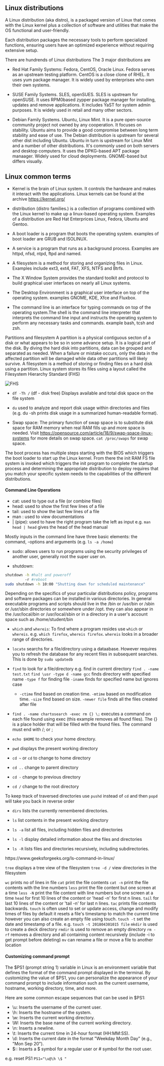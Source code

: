 ## Linux distributions
A Linux distribution (aka distro), is a packaged version of Linux that comes with the Linux kernel plus a collection of software and utilities that make the OS functional and user-friendly. 

Each distribution packages the necessary tools to perform specialized functions, ensuring users have an optimized experience without requiring extensive setup.

There are hundrends of Linux distributions
The 3 major distributions are 
- Red Hat Family Systems: Fedora, CentOS, Oracle Linux. 
    Fedora serves as an upstream testing platform. CentOS is a close clone of RHEL. It uses yum package manager. It is widely used by enterprises who own their own systems.

- SUSE Family Systems. SLES, openSUES. SLES is upstream for openSUSE. It uses RPM0based zypper package manager for installing, updates and remove applications. It includes YaST for system admin purposes. It is widely used in retail and many other sectors. 

- Debian Family Systems. Ubuntu, Linux Mint. It is a pure open-source community project not owned by any cooperation. It focuses on stability. Ubuntu aims to provide a good compromise between long term stability and ease of use. The Debian distribution is upstream for several other dist including Ubuntu. Ubuntu in turn is upstream for Linux Mint and a number of other distributions. It's commonly used on both servers and desktop computers. It uses the DPKG-based APT package manaager. Widely used for cloud deployments. GNOME-based but differs visually. 





## Linux common terms

- Kernel is the brain of Linux system. It controls the hardware and makes it interact with the applications. Linux kernels can be found at the archive https://kernel.org/

- distribution (distro families.) is a collection of programs combined with the Linux kernel to make up a linux-based operating system. Examples of a distribution are Red Hat Enterprices Linux, Fedora, Ubuntu and Gentoo. 

- A boot loader is a program that boots the operating system. examples of boot loader are GRUB and ISOLINUX.

- A service is a program that runs as a background process. Examples are httpd, nfsd, ntpd, ftpd and named.

- A filesystem is a method for storing and organizing files in Linux. Examples include ext3, ext4, FAT, XFS, NTFS and Btrfs.

- The X Window System provides the standard toolkit and protocol to build graphical user interfaces on nearly all Linux systems.

- The Desktop Environment is a graphical user interface on top of the operating system. examples GNOME, KDE, Xfce and Fluxbox. 

- The command line is an interface for typing commands on top of the operating system.The shell is the command line interpreter that interprets the command line input and instructs the operating system to perform any necessary tasks and commands. example bash, tcsh and zsh. 

Partitions and filesystem
A partition is a physical contiguous secton of a disk or what appears to be so in some advance setup. It is a logical part of the disk. By diving the hard disk into partitions, data can be grouped and separated as needed. When a failure or mistake occurs, only the data in the affected partition will be damaged while data other partitions will likely survive. 
A filesystem is a method of storing or finding files on a hard disk using a partition.
Linux system stores its files using a layout called the Filesystem Hierarchy Standard (FHS)

![FHS](https://github.com/user-attachments/assets/19e04b09-2312-4630-9b07-8a73fa5391a5)


- `df -Th /` (df - disk free) Displays available and total disk space on the file system
- `du` used to analyze and report disk usage within directories and files (e.g. du -sh prints disk usage in a summarized human-readable format).

- Swap space: The primary function of swap space is to substitute disk space for RAM memory when real RAM fills up and more space is needed. Visit https://opensource.com/article/18/9/swap-space-linux-systems for more details on swap space. 
`cat /proc/swaps` for swap space. 



The boot process has multiple steps starting with the BIOS which triggers the boot loader to start up the Linux kernel. From there the init RAM FS file system is invoked which triggers the init program to complete the startup process and determining the appropriate distribution to deploy requires that you match your specific system needs to the capabilities of the different distributions.




#### Command Line Operations
- cat: used to type out a file (or combine files)
- head: used to show the first few lines of a file
- tail: used to show the last few lines of a file
- man : used to view documentations
- | (pipe): used to have the right program take the left as input e.g. `man head | head` gives the head of the head manual

Mostly inputs in the command line have three basic elements: the command, -options and arguments (e.g. `ls -a /home`)

- sudo:  allows users to run programs using the security privileges of another user, generally root the super user on.

- shutdown: 
```bash
shutdown -h #halt and poweroff
         -r #reboot
sudo shutdown -h 10:00 "Shutting down for scheduled maintenance"
```

Depending on the specifics of your particular distributions policy, programs and software packages can be installed in various directories.
In general executable programs and scripts should live in the /bin or /usr/bin or /sbin or /usr/sbin directories or somewhere under /opt. they can also appear in the /usr/local/bin or /usr/local/sbin or in a directory in a user's account space such as /home/student/bin

- `which` and `whereis`:
To find where a program resides use `which` or `whereis`. e.g. `which firefox`, `whereis firefox`. `whereis` looks in a broader range of directories.

- `locate` searchs for a file/directory using a dataabase. However requires you to refresh the database for any recent files in subsequent searches. This is done by `sudo updatedb`
- `find` to look for a file/directory e.g. find in current directory `find . -name test.txt`
    `find \usr -type d -name gcc` finds directory with specified name `-type f` for finding file `-iname` finds for specified name but ignores case
    - `-ctime` find based on creation time. `-mtime` based on modification time. `-size` find based on size. `-newer file` finds all the files created after file
-  `find . -name chartosearch -exec rm {} \;` executes a command on each file found using exec (this example removes all found files). The {} is a place holder that will be filled with the found files. The command must end with /; or ;
- `echo $HOME` to check your home directory.
- `pwd` displays the present working directory
- `cd ~` or `cd` to change to home directory
- `cd ..` change to parent directory
- `cd -` change to previous directory
- `cd /` change to the root directory

To keep track of traversed directories use `pushd` instead of `cd` and then `popd` will take you back in reverse order
- `dirs` lists the currently remembered directories.

- `ls` list contents in the present working directory
- `ls -a` list all files, including hidden files and directories
- `ls -l` display detailed information about the files and directories
- `ls -R` lists files and directories recursively, including subdirectories.
<link>https://www.geeksforgeeks.org/ls-command-in-linux/</link>

`tree` displays a tree view of the filesystem
`tree -d /` view directories in the filesystem

`wc` prints no of lines in file
`cat` print the file contents
`cat -n` print the file contents with the line numbers
`less` print the file content but one screen at a time
`less -N` print the file content with line numbers but one screen at a time
`head` for first 10 lines of the content or 'head -n' for first n lines.
`tail` for last 10 lines of the content or 'tail -n' for last n lines.
`tac` prints file contents backwards.
`touch` is often used to set or update access, change and modify times of files 
by default it resets a file's timestamp to match the current time however you can also create an empty file using touch.
`touch -t`  set the date and timestamp of a file. e.g. `touch -t 201804301015 file`
`mkdir` is used to create a deck directory
`rmdir` is used to remove an empty directory
`rm -rf` removes a directory and all containing content recursively (include -i to get prompt before deleting)
`mv` can rename a file or move a file to another location

#### Customizing command prompt

The $PS1 (prompt string 1) variable in Linux is an environment variable that defines the format of the command prompt displayed in the terminal.
By customizing the value of $PS1, you can personalize the appearance of your command prompt to include information such as the current username, hostname, working directory, time, and more.

Here are some common escape sequences that can be used in $PS1:

- \u: Inserts the username of the current user.
- \h: Inserts the hostname of the system.
- \w: Inserts the current working directory.
- \W: Inserts the base name of the current working directory.
- \n: Inserts a newline.
- \t: Inserts the current time in 24-hour format (HH:MM:SS).
- \d: Inserts the current date in the format "Weekday Month Day" (e.g., "Mon Sep 20").
- \$:: Inserts a $ symbol for a regular user or # symbol for the root user.

e.g. reset PS1 `PS1="\u@\h \$ "`
